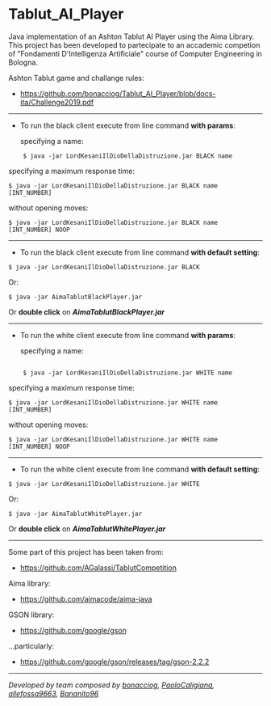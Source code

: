 # Tablut_AI_Player

Java implementation of an Ashton Tablut AI Player using the Aima Library. This project has been developed to partecipate to an accademic competion of "Fondamenti D'Intelligenza Artificiale" course of Computer Engineering in Bologna.

Ashton Tablut game and challange rules:

  - https://github.com/bonacciog/Tablut_AI_Player/blob/docs-ita/Challenge2019.pdf

- - -
- To run the black client execute from line command **with params**:

  specifying a name:
  
```
    $ java -jar LordKesaniIlDioDellaDistruzione.jar BLACK name
```
  specifying a maximum response time:

    $ java -jar LordKesaniIlDioDellaDistruzione.jar BLACK name [INT_NUMBER]

  without opening moves:
  
    $ java -jar LordKesaniIlDioDellaDistruzione.jar BLACK name [INT_NUMBER] NOOP

- - -

  - To run the black client execute from line command **with default setting**:
  
```
$ java -jar LordKesaniIlDioDellaDistruzione.jar BLACK
```

Or:
      
    $ java -jar AimaTablutBlackPlayer.jar 
      
Or **double click** on ***AimaTablutBlackPlayer.jar***

- - -
- To run the white client execute from line command **with params**:

  specifying a name:
```

    $ java -jar LordKesaniIlDioDellaDistruzione.jar WHITE name
```
  specifying a maximum response time:

    $ java -jar LordKesaniIlDioDellaDistruzione.jar WHITE name [INT_NUMBER]

  without opening moves:
  
    $ java -jar LordKesaniIlDioDellaDistruzione.jar WHITE name [INT_NUMBER] NOOP
- - -

  - To run the white client execute from line command **with default setting**:
 ```
$ java -jar LordKesaniIlDioDellaDistruzione.jar WHITE 
 ```
Or:
``` 
$ java -jar AimaTablutWhitePlayer.jar 
```
Or **double click** on ***AimaTablutWhitePlayer.jar***

- - -

Some part of this project has been taken from:

  - https://github.com/AGalassi/TablutCompetition

Aima library:

  - https://github.com/aimacode/aima-java



GSON library:
  - https://github.com/google/gson

...particularly:

  - https://github.com/google/gson/releases/tag/gson-2.2.2



- - -

_Developed by team composed by [bonacciog](https://github.com/bonacciog), [PaoloCaligiana](https://github.com/PaoloCaligiana), [allefossa9663](https://github.com/allefossa9663), [Bananito96](https://github.com/Bananito96)_

